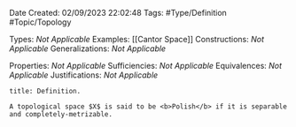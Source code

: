 <div class="topSpace"></div>

Date Created: 02/09/2023 22:02:48
Tags: #Type/Definition #Topic/Topology

Types: <i>Not Applicable</i>
Examples: [[Cantor Space]]
Constructions: <i>Not Applicable</i>
Generalizations: <i>Not Applicable</i>

Properties: <i>Not Applicable</i>
Sufficiencies: <i>Not Applicable</i>
Equivalences: <i>Not Applicable</i>
Justifications: <i>Not Applicable</i>

``` ad-Definition
title: Definition.

A topological space $X$ is said to be <b>Polish</b> if it is separable and completely-metrizable.

```
